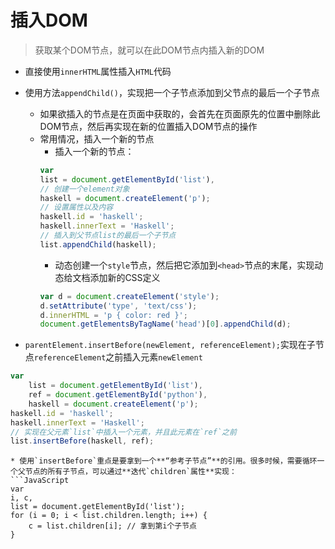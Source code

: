 # 插入DOM

> 获取某个DOM节点，就可以在此DOM节点内插入新的DOM

* 直接使用`innerHTML`属性插入`HTML`代码

* 使用方法`appendChild()`，实现把一个子节点添加到父节点的最后一个子节点
	* 如果欲插入的节点是在页面中获取的，会首先在页面原先的位置中删除此DOM节点，然后再实现在新的位置插入DOM节点的操作
	* 常用情况，插入一个新的节点
		* 插入一个新的节点：
		```JavaScript
		var
	    list = document.getElementById('list'),
		// 创建一个element对象
	    haskell = document.createElement('p');
		// 设置属性以及内容
		haskell.id = 'haskell';
		haskell.innerText = 'Haskell';
		// 插入到父节点list的最后一个子节点
		list.appendChild(haskell);
		```
		* 动态创建一个`style`节点，然后把它添加到`<head>`节点的末尾，实现动态给文档添加新的CSS定义
		```JavaScript
		var d = document.createElement('style');
		d.setAttribute('type', 'text/css');
		d.innerHTML = 'p { color: red }';
		document.getElementsByTagName('head')[0].appendChild(d);
		```
* `parentElement.insertBefore(newElement, referenceElement);`实现在子节点`referenceElement`之前插入元素`newElement`
```JavaScript
var
    list = document.getElementById('list'),
    ref = document.getElementById('python'),
    haskell = document.createElement('p');
haskell.id = 'haskell';
haskell.innerText = 'Haskell';
// 实现在父元素`list`中插入一个元素，并且此元素在`ref`之前
list.insertBefore(haskell, ref);
```
	* 使用`insertBefore`重点是要拿到一个**“参考子节点”**的引用。很多时候，需要循环一个父节点的所有子节点，可以通过**迭代`children`属性**实现：
	```JavaScript
	var
	i, c,
	list = document.getElementById('list');
	for (i = 0; i < list.children.length; i++) {
	    c = list.children[i]; // 拿到第i个子节点
	}
```